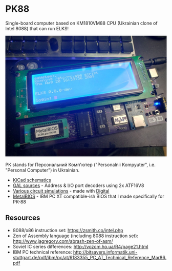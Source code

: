 # PK88

Single-board computer based on KM1810VM88 CPU (Ukrainian clone of Intel 8088) that can run ELKS!

![ELKS](./img/v0_2.jpg)

PK stands for Персональний Комп'ютер ("Personalnii Kompyuter", i.e. "Personal Computer") in Ukrainian.

- [KiCad schematics](./kicad)
- [GAL sources](./gal) - Address & I/O port decoders using 2x ATF16V8
- [Various circuit simulations](./circuits) - made with [Digital](https://github.com/hneemann/Digital)
- [MetalBIOS](./metalbios) - IBM PC XT compatible-ish BIOS that I made specifically for PK-88

## Resources

- 8088/x86 instruction set: <https://zsmith.co/intel.php>
- Zen of Assembly language (including 8088 instruction set): <http://www.jagregory.com/abrash-zen-of-asm/>
- Soviet IC series differences: <http://vozom.ho.ua/R4/page21.html>
- IBM PC technical reference: <http://bitsavers.informatik.uni-stuttgart.de/pdf/ibm/pc/at/6183355_PC_AT_Technical_Reference_Mar86.pdf>
